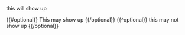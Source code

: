 this will show up 

{{#optional}}
This may show up
{{/optional}}
{{^optional}}
this may not show up
{{/optional}}